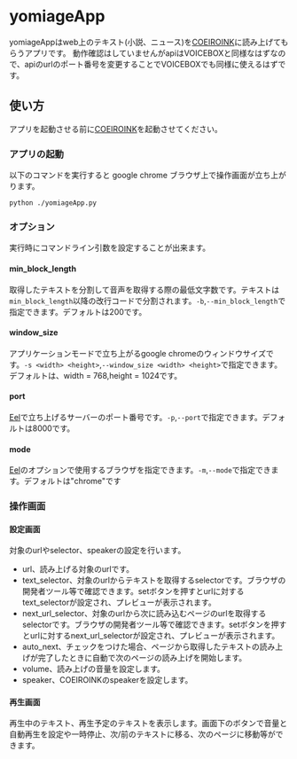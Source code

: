 # yomiageApp
yomiageAppはweb上のテキスト(小説、ニュース)を[COEIROINK](https://coeiroink.com/)に読み上げてもらうアプリです。
動作確認はしていませんがapiはVOICEBOXと同様なはずなので、apiのurlのポート番号を変更することでVOICEBOXでも同様に使えるはずです。

## 使い方
アプリを起動させる前に[COEIROINK](https://coeiroink.com/)を起動させてください。
### アプリの起動
以下のコマンドを実行すると google chrome ブラウザ上で操作画面が立ち上がります。
```
python ./yomiageApp.py
```
### オプション
実行時にコマンドライン引数を設定することが出来ます。

#### min_block_length
取得したテキストを分割して音声を取得する際の最低文字数です。テキストは`min_block_length`以降の改行コードで分割されます。`-b`,`--min_block_length`で指定できます。デフォルトは200です。

#### window_size
アプリケーションモードで立ち上がるgoogle chromeのウィンドウサイズです。`-s <width> <height>`,`--window_size <width> <height>`で指定できます。デフォルトは、width = 768,height = 1024です。

#### port
[Eel](https://github.com/python-eel/Eel)で立ち上げるサーバーのポート番号です。`-p`,`--port`で指定できます。デフォルトは8000です。

#### mode
[Eel](https://github.com/python-eel/Eel)のオプションで使用するブラウザを指定できます。`-m`,`--mode`で指定できます。デフォルトは"chrome"です

### 操作画面
#### 設定画面
対象のurlやselector、speakerの設定を行います。
- url、読み上げる対象のurlです。
- text_selector、対象のurlからテキストを取得するselectorです。ブラウザの開発者ツール等で確認できます。setボタンを押すとurlに対するtext_selectorが設定され、プレビューが表示されます。
- next_url_selector、対象のurlから次に読み込むページのurlを取得するselectorです。ブラウザの開発者ツール等で確認できます。setボタンを押すとurlに対するnext_url_selectorが設定され、プレビューが表示されます。
- auto_next、チェックをつけた場合、ページから取得したテキストの読み上げが完了したときに自動で次のページの読み上げを開始します。
- volume、読み上げの音量を設定します。
- speaker、COEIROINKのspeakerを設定します。

#### 再生画面
再生中のテキスト、再生予定のテキストを表示します。画面下のボタンで音量と自動再生を設定や一時停止、次/前のテキストに移る、次のページに移動等ができます。



